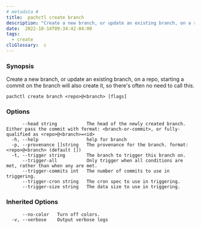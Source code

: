 ```yaml
---
# metadata # 
title:  pachctl create branch
description: "Create a new branch, or update an existing branch, on a repo, starting a commit on the branch will also create it, so there's often no need to call this."
date:  2022-10-14T09:34:42-04:00
tags:
  - create
cliGlossary:  c
---
```


### Synopsis

Create a new branch, or update an existing branch, on a repo, starting a commit on the branch will also create it, so there's often no need to call this.

```
pachctl create branch <repo>@<branch> [flags]
```

### Options

```
      --head string           The head of the newly created branch. Either pass the commit with format: <branch-or-commit>, or fully-qualified as <repo>@<branch>=<id>
  -h, --help                  help for branch
  -p, --provenance []string   The provenance for the branch. format: <repo>@<branch> (default [])
  -t, --trigger string        The branch to trigger this branch on.
      --trigger-all           Only trigger when all conditions are met, rather than when any are met.
      --trigger-commits int   The number of commits to use in triggering.
      --trigger-cron string   The cron spec to use in triggering.
      --trigger-size string   The data size to use in triggering.
```

### Inherited Options

```
      --no-color   Turn off colors.
  -v, --verbose    Output verbose logs
```

